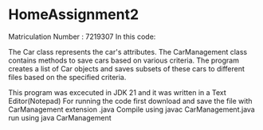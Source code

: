 # HomeAssignment2
Matriculation Number : 7219307
In this code:

The Car class represents the car's attributes.
The CarManagement class contains methods to save cars based on various criteria.
The program creates a list of Car objects and saves subsets of these cars to different files based on the specified criteria.

This program was excecuted in JDK 21 and it was written in a Text Editor(Notepad)
For running the code
first download and save the file with  CarManagement extension .java 
Compile using javac CarManagement.java
run using java CarManagement
